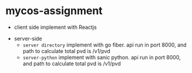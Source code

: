 # mycos-assignment

- client side implement with Reactjs
+ server-side
  - ```server directory```
    implement with go fiber. api run in port 8000, and path to calculate total pvd is /v1/pvd
  - ```server-python```
    implement with sanic python. api run in port 8000, and path to calculate total pvd is /v1/pvd
